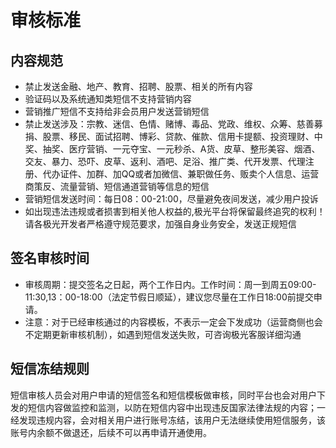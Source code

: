 # 审核标准

## 内容规范
* 禁止发送金融、地产、教育、招聘、股票、相关的所有内容
* 验证码以及系统通知类短信不支持营销内容
* 营销推广短信不支持给非会员用户发送营销短信
* 禁止发送涉及：宗教、迷信、色情、赌博、毒品、党政、维权、众筹、慈善募捐、股票、移民、面试招聘、博彩、贷款、催款、信用卡提额、投资理财、中奖、抽奖、医疗营销、一元夺宝、一元秒杀、A货、皮草、整形美容、烟酒、交友、暴力、恐吓、皮草、返利、酒吧、足浴、推广类、代开发票、代理注册、代办证件、加群、加QQ或者加微信、兼职做任务、贩卖个人信息、运营商策反、流量营销、短信通道营销等信息的短信
* 营销短信发送时间：每日08：00-21:00，尽量避免夜间发送，减少用户投诉
* 如出现违法违规或者损害到相关他人权益的,极光平台将保留最终追究的权利！请各极光开发者严格遵守规范要求，加强自身业务安全，发送正规短信

## 签名审核时间

* 审核周期：提交签名之日起，两个工作日内。工作时间：周一到周五09:00-11:30,13：00-18:00（法定节假日顺延），建议您尽量在工作日18:00前提交申请。
* 注意：对于已经审核通过的内容模板，不表示一定会下发成功（运营商侧也会不定期更新审核机制），如遇到短信发送失败，可咨询极光客服详细沟通

## 短信冻结规则
短信审核人员会对用户申请的短信签名和短信模板做审核，同时平台也会对用户下发的短信内容做监控和监测，以防在短信内容中出现违反国家法律法规的内容；一经发现违规内容，会对相关用户进行账号冻结，该用户无法继续使用短信服务，该账号内余额不做退还，后续不可以再申请开通使用。
